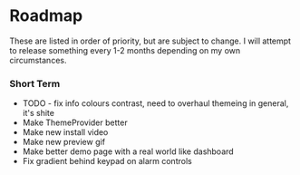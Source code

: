# Roadmap
These are listed in order of priority, but are subject to change. I will attempt to release something every 1-2 months depending on my own circumstances.

### Short Term

* TODO - fix info colours contrast, need to overhaul themeing in general, it's shite
* Make ThemeProvider better
* Make new install video
* Make new preview gif
* Make better demo page with a real world like dashboard
* Fix gradient behind keypad on alarm controls